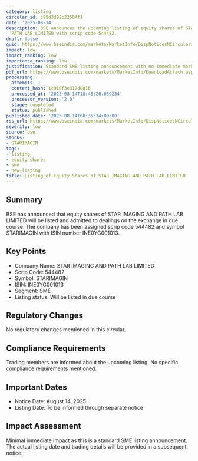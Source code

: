 ```yaml
---
category: listing
circular_id: c99d3d92c22504f1
date: '2025-08-14'
description: BSE announces the upcoming listing of equity shares of STAR IMAGING AND
  PATH LAB LIMITED with scrip code 544482.
draft: false
guid: https://www.bseindia.com/markets/MarketInfo/DispNoticesNCirculars.aspx?Noticeid={C144469F-93AE-4258-9FD1-2EADD248F983}&noticeno=20250814-8&dt=08/14/2025&icount=8&totcount=67&flag=0
impact: low
impact_ranking: low
importance_ranking: low
justification: Standard SME listing announcement with no immediate market impact
pdf_url: https://www.bseindia.com/markets/MarketInfo/DownloadAttach.aspx?id=20250814-8&attachedId=
processing:
  attempts: 1
  content_hash: 1c916f3e317d8816
  processed_at: '2025-08-14T18:46:20.059234'
  processor_version: '2.0'
  stage: completed
  status: published
published_date: '2025-08-14T08:35:14+00:00'
rss_url: https://www.bseindia.com/markets/MarketInfo/DispNoticesNCirculars.aspx?Noticeid={C144469F-93AE-4258-9FD1-2EADD248F983}&noticeno=20250814-8&dt=08/14/2025&icount=8&totcount=67&flag=0
severity: low
source: bse
stocks:
- STARIMAGIN
tags:
- listing
- equity-shares
- sme
- new-listing
title: Listing of Equity Shares of STAR IMAGING AND PATH LAB LIMITED
---
```


## Summary

BSE has announced that equity shares of STAR IMAGING AND PATH LAB LIMITED will be listed and admitted to dealings on the exchange in due course. The company has been assigned scrip code 544482 and symbol STARIMAGIN with ISIN number INE0YG001013.

## Key Points

- Company Name: STAR IMAGING AND PATH LAB LIMITED
- Scrip Code: 544482
- Symbol: STARIMAGIN
- ISIN: INE0YG001013
- Segment: SME
- Listing status: Will be listed in due course

## Regulatory Changes

No regulatory changes mentioned in this circular.

## Compliance Requirements

Trading members are informed about the upcoming listing. No specific compliance requirements mentioned.

## Important Dates

- Notice Date: August 14, 2025
- Listing Date: To be informed through separate notice

## Impact Assessment

Minimal immediate impact as this is a standard SME listing announcement. The actual listing date and trading details will be provided in a subsequent notice.